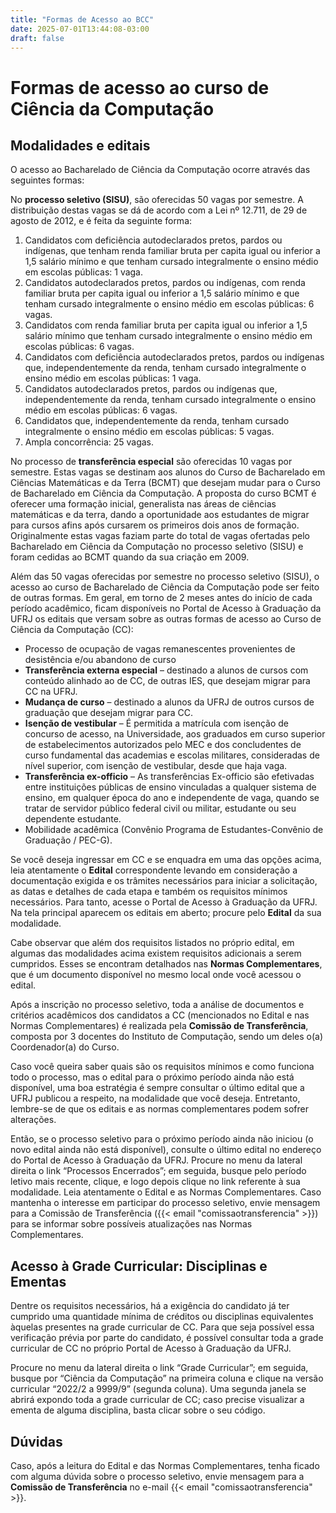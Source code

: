 ```yaml
---
title: "Formas de Acesso ao BCC"
date: 2025-07-01T13:44:08-03:00
draft: false
---
```


# Formas de acesso ao curso de Ciência da Computação

## Modalidades e editais

O acesso ao Bacharelado de Ciência da Computação ocorre através das seguintes formas:

No **processo seletivo (SISU)**, são oferecidas 50 vagas por semestre. A distribuição destas vagas se dá de acordo com a Lei nº 12.711, de 29 de agosto de 2012, e é feita da seguinte forma:

1. Candidatos com deficiência autodeclarados pretos, pardos ou indígenas, que tenham renda familiar bruta per capita igual ou inferior a 1,5 salário mínimo e que tenham cursado integralmente o ensino médio em escolas públicas: 1 vaga.
2. Candidatos autodeclarados pretos, pardos ou indígenas, com renda familiar bruta per capita igual ou inferior a 1,5 salário mínimo e que tenham cursado integralmente o ensino médio em escolas públicas: 6 vagas.
3. Candidatos com renda familiar bruta per capita igual ou inferior a 1,5 salário mínimo que tenham cursado integralmente o ensino médio em escolas públicas: 6 vagas.
4. Candidatos com deficiência autodeclarados pretos, pardos ou indígenas que, independentemente da renda, tenham cursado integralmente o ensino médio em escolas públicas: 1 vaga.
5. Candidatos autodeclarados pretos, pardos ou indígenas que, independentemente da renda, tenham cursado integralmente o ensino médio em escolas públicas: 6 vagas.
6. Candidatos que, independentemente da renda, tenham cursado integralmente o ensino médio em escolas públicas: 5 vagas.
7. Ampla concorrência: 25 vagas.

No processo de **transferência especial** são oferecidas 10 vagas por semestre. Estas vagas se destinam aos alunos do Curso de Bacharelado em Ciências Matemáticas e da Terra (BCMT) que desejam mudar para o Curso de Bacharelado em Ciência da Computação. A proposta do curso BCMT é oferecer uma formação inicial, generalista nas áreas de ciências matemáticas e da terra, dando a oportunidade aos estudantes de migrar para cursos afins após cursarem os primeiros dois anos de formação. Originalmente estas vagas faziam parte do total de vagas ofertadas pelo Bacharelado em Ciência da Computação no processo seletivo (SISU) e foram cedidas ao BCMT quando da sua criação em 2009.

Além das 50 vagas oferecidas por semestre no processo seletivo (SISU), o acesso ao curso de Bacharelado de Ciência da Computação pode ser feito de outras formas. Em geral, em torno de 2 meses antes do início de cada período acadêmico, ficam disponíveis no Portal de Acesso à Graduação da UFRJ os editais que versam sobre as outras formas de acesso ao Curso de Ciência da Computação (CC):

- Processo de ocupação de vagas remanescentes provenientes de desistência e/ou abandono de curso
- **Transferência externa especial** – destinado a alunos de cursos com conteúdo alinhado ao de CC, de outras IES, que desejam migrar para CC na UFRJ.
- **Mudança de curso** – destinado a alunos da UFRJ de outros cursos de graduação que desejam migrar para CC.
- **Isenção de vestibular** – É permitida a matrícula com isenção de concurso de acesso, na Universidade, aos graduados em curso superior de estabelecimentos autorizados pelo MEC e dos concludentes de curso fundamental das academias e escolas militares, consideradas de nível superior, com isenção de vestibular, desde que haja vaga.
- **Transferência ex-officio** – As transferências Ex-officio são efetivadas entre instituições públicas de ensino vinculadas a qualquer sistema de ensino, em qualquer época do ano e independente de vaga, quando se tratar de servidor público federal civil ou militar, estudante ou seu dependente estudante.
- Mobilidade acadêmica (Convênio Programa de Estudantes-Convênio de Graduação / PEC-G).

Se você deseja ingressar em CC e se enquadra em uma das opções acima, leia atentamente o **Edital** correspondente levando em consideração a documentação exigida e os trâmites necessários para iniciar a solicitação, as datas e detalhes de cada etapa e também os requisitos mínimos necessários. Para tanto, acesse o Portal de Acesso à Graduação da UFRJ. Na tela principal aparecem os editais em aberto; procure pelo **Edital** da sua modalidade.

Cabe observar que além dos requisitos listados no próprio edital, em algumas das modalidades acima existem requisitos adicionais a serem cumpridos. Esses se encontram detalhados nas **Normas Complementares**, que é um documento disponível no mesmo local onde você acessou o edital.

Após a inscrição no processo seletivo, toda a análise de documentos e critérios acadêmicos dos candidatos a CC (mencionados no Edital e nas Normas Complementares) é realizada pela **Comissão de Transferência**, composta por 3 docentes do Instituto de Computação, sendo um deles o(a) Coordenador(a) do Curso.

Caso você queira saber quais são os requisitos mínimos e como funciona todo o processo, mas o edital para o próximo período ainda não está disponível, uma boa estratégia é sempre consultar o último edital que a UFRJ publicou a respeito, na modalidade que você deseja. Entretanto, lembre-se de que os editais e as normas complementares podem sofrer alterações.

Então, se o processo seletivo para o próximo período ainda não iniciou (o novo edital ainda não está disponível), consulte o último edital no endereço do Portal de Acesso à Graduação da UFRJ. Procure no menu da lateral direita o link “Processos Encerrados”; em seguida, busque pelo período letivo mais recente, clique, e logo depois clique no link referente à sua modalidade. Leia atentamente o Edital e as Normas Complementares. Caso mantenha o interesse em participar do processo seletivo, envie mensagem para a Comissão de Transferência ({{< email "comissaotransferencia" >}}) para se informar sobre possíveis atualizações nas Normas Complementares.

## Acesso à Grade Curricular: Disciplinas e Ementas

Dentre os requisitos necessários, há a exigência do candidato já ter cumprido uma quantidade mínima de créditos ou disciplinas equivalentes àquelas presentes na grade curricular de CC. Para que seja possível essa verificação prévia por parte do candidato, é possível consultar toda a grade curricular de CC no próprio Portal de Acesso à Graduação da UFRJ.

Procure no menu da lateral direita o link “Grade Curricular”; em seguida, busque por “Ciência da Computação” na primeira coluna e clique na versão curricular “2022/2 a 9999/9” (segunda coluna). Uma segunda janela se abrirá expondo toda a grade curricular de CC; caso precise visualizar a ementa de alguma disciplina, basta clicar sobre o seu código.

## Dúvidas

Caso, após a leitura do Edital e das Normas Complementares, tenha ficado com alguma dúvida sobre o processo seletivo, envie mensagem para a **Comissão de Transferência** no e-mail {{< email "comissaotransferencia" >}}.

